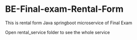 # BE-Final-exam-Rental-Form
This is rental form Java springboot microservice of Final Exam



Open rental_service folder to see the whole service
